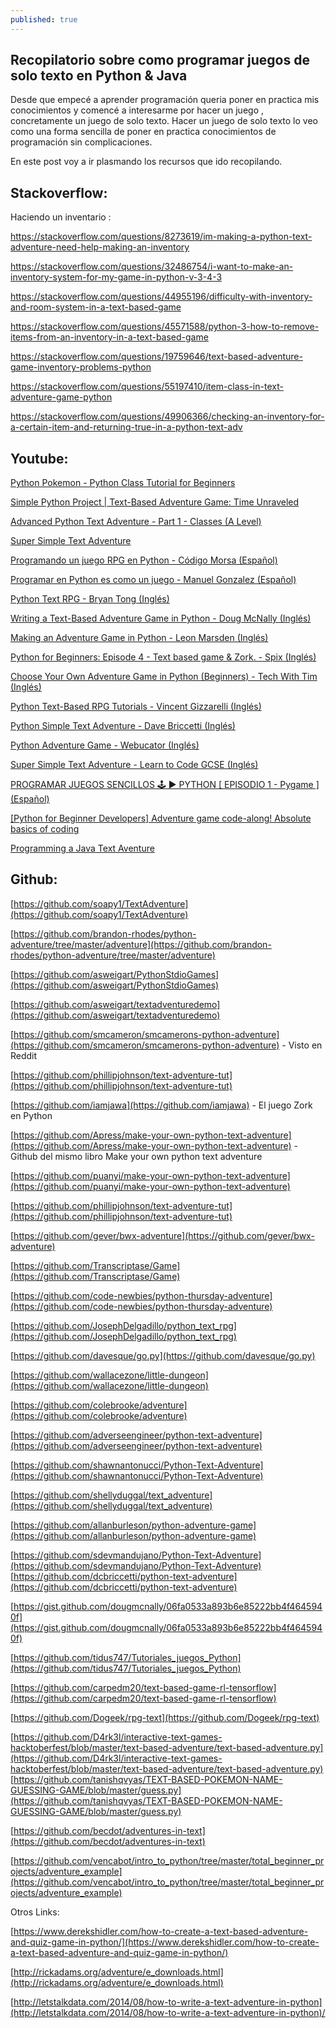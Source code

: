 ```yaml
---
published: true
---
```

## Recopilatorio sobre como programar juegos de solo texto en Python & Java

Desde que empecé a aprender programación queria poner en practica mis conocimientos y comencé a interesarme por hacer un juego , concretamente un juego de solo texto. Hacer un juego de solo texto lo veo como una forma sencilla de poner en practica conocimientos de programación sin complicaciones.

En este post voy a ir plasmando los recursos que ido recopilando.

## Stackoverflow:

Haciendo un inventario : 

https://stackoverflow.com/questions/8273619/im-making-a-python-text-adventure-need-help-making-an-inventory

https://stackoverflow.com/questions/32486754/i-want-to-make-an-inventory-system-for-my-game-in-python-v-3-4-3

https://stackoverflow.com/questions/44955196/difficulty-with-inventory-and-room-system-in-a-text-based-game

https://stackoverflow.com/questions/45571588/python-3-how-to-remove-items-from-an-inventory-in-a-text-based-game

https://stackoverflow.com/questions/19759646/text-based-adventure-game-inventory-problems-python

https://stackoverflow.com/questions/55197410/item-class-in-text-adventure-game-python

https://stackoverflow.com/questions/49906366/checking-an-inventory-for-a-certain-item-and-returning-true-in-a-python-text-adv



## Youtube:

[Python Pokemon - Python Class Tutorial for Beginners](https://www.youtube.com/watch?v=Pbs6jQZrZA4)

[Simple Python Project | Text-Based Adventure Game: Time Unraveled](https://www.youtube.com/watch?v=ypNFNr72Xe8)

[Advanced Python Text Adventure - Part 1 - Classes (A Level)](https://www.youtube.com/watch?v=VxhZZHnig8U&list=PLJPiff845eg9uQ5zFns8yrNLEimO4eDC8)

[Super Simple Text Adventure](https://www.youtube.com/playlist?list=PLJPiff845eg8hBMJNo6Y2Yo7LKAB8oedh)

[Programando un juego RPG en Python - Código Morsa (Español)](https://www.youtube.com/watch?v=hJUB7alJWvo&list=PLihI9s9wwCPQtd4qLlIyZEagygt6jGNZ8)

[Programar en Python es como un juego - Manuel Gonzalez (Español)](https://www.youtube.com/channel/UCQLWbxZbgftDIhw21i6q_OA/featured)

[Python Text RPG - Bryan Tong (Inglés)](https://www.youtube.com/watch?v=MFW8DJ6qsak&list=PL1-slM0ZOosXf2oQYZpTRAoeuo0TPiGpm)

[Writing a Text-Based Adventure Game in Python - Doug McNally (Inglés)](https://www.youtube.com/watch?v=miuHrP2O7Jw)

[Making an Adventure Game in Python - Leon Marsden (Inglés)](https://www.youtube.com/watch?v=EbAdsK8s0-U)

[Python for Beginners: Episode 4 - Text based game & Zork. - Spix (Inglés)](https://www.youtube.com/watch?v=R3Off3tGuMs)

[Choose Your Own Adventure Game in Python (Beginners) - Tech With Tim (Inglés)](https://www.youtube.com/watch?v=DEcFCn2ubSg)

[Python Text-Based RPG Tutorials  -  Vincent Gizzarelli (Inglés)](https://www.youtube.com/playlist?list=PL6IVnciQrKbyZH5gqPXvtlCaiLS_9hFxw)

[Python Simple Text Adventure - Dave Briccetti (Inglés)](https://www.youtube.com/watch?v=-v3_3m13IBQ)

[Python Adventure Game - Webucator (Inglés)](https://www.youtube.com/watch?v=8uJFN7OZ2Yo)

[Super Simple Text Adventure -  Learn to Code GCSE (Inglés) ](https://www.youtube.com/watch?v=5a1KJPHPImc)

[PROGRAMAR JUEGOS SENCILLOS 🕹️ ► PYTHON [ EPISODIO 1 - Pygame ] (Español)](https://www.youtube.com/watch?v=7iIxjiybR6E&list=PLG8UtYUFOQj7q7Ni5sOxxYdlR-ZqbFogz)

[[Python for Beginner Developers] Adventure game code-along! Absolute basics of coding](https://www.youtube.com/watch?v=BfiMU2GwVNY&list=PLnCNbWvyFzoH5Csr7rq2lU4ITviOB-fAT&index=11&t=4974s)

[Programming a Java Text Aventure](https://www.youtube.com/playlist?list=PLZHx5heVfgEvT5BD8TgLmGrr-V64pX7MD)

## Github:

[https://github.com/soapy1/TextAdventure](https://github.com/soapy1/TextAdventure)

[https://github.com/brandon-rhodes/python-adventure/tree/master/adventure](https://github.com/brandon-rhodes/python-adventure/tree/master/adventure)

[https://github.com/asweigart/PythonStdioGames](https://github.com/asweigart/PythonStdioGames)

[https://github.com/asweigart/textadventuredemo](https://github.com/asweigart/textadventuredemo)

[https://github.com/smcameron/smcamerons-python-adventure](https://github.com/smcameron/smcamerons-python-adventure) - Visto en Reddit 

[https://github.com/phillipjohnson/text-adventure-tut](https://github.com/phillipjohnson/text-adventure-tut)

[https://github.com/iamjawa](https://github.com/iamjawa) - El juego Zork en Python

[https://github.com/Apress/make-your-own-python-text-adventure](https://github.com/Apress/make-your-own-python-text-adventure) - Github del mismo libro Make your own python text adventure

[https://github.com/puanyi/make-your-own-python-text-adventure](https://github.com/puanyi/make-your-own-python-text-adventure)

[https://github.com/phillipjohnson/text-adventure-tut](https://github.com/phillipjohnson/text-adventure-tut)

[https://github.com/gever/bwx-adventure](https://github.com/gever/bwx-adventure)

[https://github.com/Transcriptase/Game](https://github.com/Transcriptase/Game)

[https://github.com/code-newbies/python-thursday-adventure](https://github.com/code-newbies/python-thursday-adventure)

[https://github.com/JosephDelgadillo/python_text_rpg](https://github.com/JosephDelgadillo/python_text_rpg)

[https://github.com/davesque/go.py](https://github.com/davesque/go.py)

[https://github.com/wallacezone/little-dungeon](https://github.com/wallacezone/little-dungeon)

[https://github.com/colebrooke/adventure](https://github.com/colebrooke/adventure)

[https://github.com/adverseengineer/python-text-adventure](https://github.com/adverseengineer/python-text-adventure)

[https://github.com/shawnantonucci/Python-Text-Adventure](https://github.com/shawnantonucci/Python-Text-Adventure)

[https://github.com/shellyduggal/text_adventure](https://github.com/shellyduggal/text_adventure)

[https://github.com/allanburleson/python-adventure-game](https://github.com/allanburleson/python-adventure-game)

[https://github.com/sdevmandujano/Python-Text-Adventure](https://github.com/sdevmandujano/Python-Text-Adventure)
[https://github.com/dcbriccetti/python-text-adventure](https://github.com/dcbriccetti/python-text-adventure)

[https://gist.github.com/dougmcnally/06fa0533a893b6e85222bb4f4645940f](https://gist.github.com/dougmcnally/06fa0533a893b6e85222bb4f4645940f)

[https://github.com/tidus747/Tutoriales_juegos_Python](https://github.com/tidus747/Tutoriales_juegos_Python)

[https://github.com/carpedm20/text-based-game-rl-tensorflow](https://github.com/carpedm20/text-based-game-rl-tensorflow)

[https://github.com/Dogeek/rpg-text](https://github.com/Dogeek/rpg-text)

[https://github.com/D4rk3l/interactive-text-games-hacktoberfest/blob/master/text-based-adventure/text-based-adventure.py](https://github.com/D4rk3l/interactive-text-games-hacktoberfest/blob/master/text-based-adventure/text-based-adventure.py)
[https://github.com/tanishqvyas/TEXT-BASED-POKEMON-NAME-GUESSING-GAME/blob/master/guess.py](https://github.com/tanishqvyas/TEXT-BASED-POKEMON-NAME-GUESSING-GAME/blob/master/guess.py)

[https://github.com/becdot/adventures-in-text](https://github.com/becdot/adventures-in-text)

[https://github.com/vencabot/intro_to_python/tree/master/total_beginner_projects/adventure_example](https://github.com/vencabot/intro_to_python/tree/master/total_beginner_projects/adventure_example)

Otros Links: 

[https://www.derekshidler.com/how-to-create-a-text-based-adventure-and-quiz-game-in-python/](https://www.derekshidler.com/how-to-create-a-text-based-adventure-and-quiz-game-in-python/)

[http://rickadams.org/adventure/e_downloads.html](http://rickadams.org/adventure/e_downloads.html)

[http://letstalkdata.com/2014/08/how-to-write-a-text-adventure-in-python](http://letstalkdata.com/2014/08/how-to-write-a-text-adventure-in-python)/

